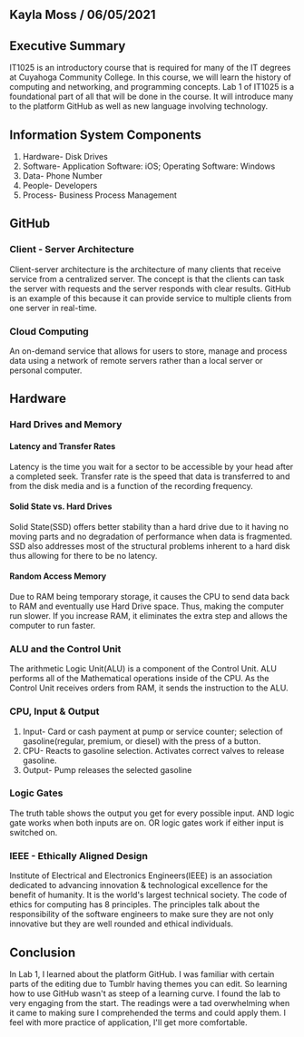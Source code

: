 ## Kayla Moss / 06/05/2021

## Executive Summary
IT1025 is an introductory course that is required for many of the IT degrees at Cuyahoga Community College. In this course, we will learn the history of computing and networking, and programming concepts. Lab 1 of IT1025 is a foundational part of all that will be done in the course. It will introduce many to the platform GitHub as well as new language involving technology.

## Information System Components
1. Hardware- Disk Drives
2. Software- Application Software: iOS; Operating Software: Windows
3. Data- Phone Number 
4. People- Developers
5. Process- Business Process Management 
## GitHub
### Client - Server Architecture
Client-server architecture is the architecture of many clients that receive service from a centralized server. The concept is that the clients can task the server with requests and the server responds with clear results. GitHub is an example of this because it can provide service to multiple clients from one server in real-time.
### Cloud Computing
An on-demand service that allows for users to store, manage and process data using a network of remote servers rather than a local server or personal computer.
## Hardware
### Hard Drives and Memory
#### Latency and Transfer Rates
Latency is the time you wait for a sector to be accessible by your head after a completed seek. Transfer rate is the speed that data is transferred to and from the disk media and is a function of the recording frequency.
#### Solid State vs. Hard Drives
Solid State(SSD) offers better stability than a hard drive due to it having no moving parts and no degradation of performance when data is fragmented. SSD also addresses most of the structural problems inherent to a hard disk thus allowing for there to be no latency. 
#### Random Access Memory
Due to RAM being temporary storage, it causes the CPU to send data back to RAM and eventually use Hard Drive space. Thus, making the computer run slower. If you increase RAM, it eliminates the extra step and allows the computer to run faster. 
### ALU and the Control Unit
The arithmetic Logic Unit(ALU) is a component of the Control Unit. ALU performs all of the Mathematical operations inside of the CPU. As the Control Unit receives orders from RAM, it sends the instruction to the ALU.
### CPU, Input & Output
1. Input- Card or cash payment at pump or service counter; selection of gasoline(regular, premium, or diesel) with the press of a button.
2. CPU- Reacts to gasoline selection. Activates correct valves to release gasoline.
3. Output- Pump releases the selected gasoline
### Logic Gates 
The truth table shows the output you get for every possible input. 
AND logic gate works when both inputs are on. OR logic gates work if either input is switched on. 
### IEEE - Ethically Aligned Design
Institute of Electrical and Electronics Engineers(IEEE) is an association dedicated to advancing innovation & technological excellence for the benefit of humanity. It is the world's largest technical society. 
The code of ethics for computing has 8 principles. The principles talk about the responsibility of the software engineers to make sure they are not only innovative but they are well rounded and ethical individuals. 
## Conclusion
In Lab 1, I learned about the platform GitHub. I was familiar with certain parts of the editing due to Tumblr having themes you can edit. So learning how to use GitHub wasn't as steep of a learning curve. I found the lab to very engaging from the start. The readings were a tad overwhelming when it came to making sure I comprehended the terms and could apply them. I feel with more practice of application, I'll get more comfortable. 
